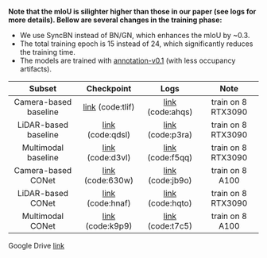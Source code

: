 **Note that the mIoU is silighter higher than those in our paper (see logs for more details). Bellow are several changes in the training phase:**
- We use SyncBN instead of BN/GN, which enhances the mIoU by ~0.3.
- The total training epoch is 15 instead of 24, which significantly reduces the training time.
- The models are trained with [annotation-v0.1](./prepare_data.md) (with less occupancy artifacts).

| Subset | Checkpoint | Logs | Note |
| :---: | :---: | :---: | :---: |
| Camera-based baseline | [link](https://pan.baidu.com/s/1r0n0RpRVbZI07S9EGONZxg) (code:tlif) | [link](https://pan.baidu.com/s/1IqaML1HONdlr-l_QHl272w) (code:ahqs) | train on 8 RTX3090|
| LiDAR-based baseline | [link](https://pan.baidu.com/s/1lid7aYkeCkOCQgjDsmSuWg) (code:qdsl)| [link](https://pan.baidu.com/s/1Qrw5Ird21AgrIfm5AoQ0Yw) (code:p3ra)| train on 8 RTX3090|
| Multimodal baseline | [link](https://pan.baidu.com/s/1RJti0jlU4KxvSUBJtgoPbA) (code:d3vl)| [link](https://pan.baidu.com/s/19gsXJglRgXw8crnrMYNUTw) (code:f5qq)| train on 8 RTX3090|
| Camera-based CONet | [link](https://pan.baidu.com/s/163T31bKzPxVvYtaidvwjSA) (code:630w) | [link](https://pan.baidu.com/s/1tro5dbbaNLgXmczknDj7IQ) (code:jb9o) | train on 8 A100|
| LiDAR-based CONet | [link](https://pan.baidu.com/s/1E3lh7_hkqHcovhohuejUYg) (code:hnaf)| [link](https://pan.baidu.com/s/1ddNEGGhCK2biXeqOW0Buqg) (code:hqto) | train on 8 RTX3090|
| Multimodal CONet | [link](https://pan.baidu.com/s/1iWoZfzs12nvwoX-Ytcizvg) (code:k9p9)| [link](https://pan.baidu.com/s/1scMVRl0qmVoIB-fFI2tGMQ) (code:t7c5)| train on 8 A100|

Google Drive [link](https://drive.google.com/file/d/1rqzMy0GDsvTXNMh4Zk2WsPBFXd0jobH0/view?usp=sharing)
